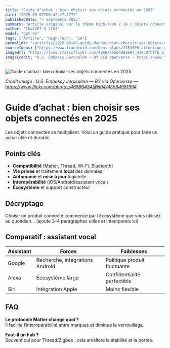 ```yaml
---
title: "Guide d’achat : bien choisir ses objets connectés en 2025"
date: "2025-09-07T06:42:27.377Z"
publishedDate: "7 septembre 2025"
summary: "Article original sur le thème high-tech / IA / objets connectés / smartphones."
author: "ChatGPT-5 (IA)"
model: "gpt-4o"
tags: ["Article", "High-Tech", "IA"]
permalink: "/articles/2025-09-07-guide-dachat-bien-choisir-ses-objets-connectes-en-2025"
sourceIdeas: ["https://www.frandroid.com/bons-plans/2783909_attention-a-ces-box-fibre-a-1999-e-mois-elles-ne-se-valent-pas-toutes"]
imageUrl: "https://live.staticflickr.com/4886/45564981994_43ec8fbffb_b.jpg"
imageCredit: "U.S. Embassy Jerusalem — BY via Openverse — https://www.flickr.com/photos/46886434@N04/45564981994"
---
```


![Guide d’achat : bien choisir ses objets connectés en 2025](https://live.staticflickr.com/4886/45564981994_43ec8fbffb_b.jpg)

*Crédit image : U.S. Embassy Jerusalem — BY via Openverse — https://www.flickr.com/photos/46886434@N04/45564981994*

# Guide d’achat : bien choisir ses objets connectés en 2025

Les objets connectés se multiplient. Voici un guide pratique pour faire un achat utile et durable.

## Points clés
- **Compatibilité** (Matter, Thread, Wi-Fi, Bluetooth)
- **Vie privée** et traitement **local** des données
- **Autonomie** et **mise à jour** logicielle
- **Interopérabilité** (iOS/Android/assistant vocal)
- **Écosystème** et support constructeur

## Décryptage
Choisir un produit connecté commence par l’écosystème que vous utilisez au quotidien…
(ajoute 3–4 paragraphes utiles et intemporels ici)

## Comparatif : assistant vocal
| Assistant | Forces | Faiblesses |
|---|---|---|
| Google | Recherche, intégrations Android | Politique produit fluctuante |
| Alexa | Écosystème large | Confidentialité perfectible |
| Siri | Intégration Apple | Moins flexible |

## FAQ
**Le protocole Matter change quoi ?**  
Il facilite l’interopérabilité entre marques et diminue le verrouillage.

**Faut-il un hub ?**  
Souvent oui pour Thread/Zigbee ; cela améliore la stabilité et la portée.
